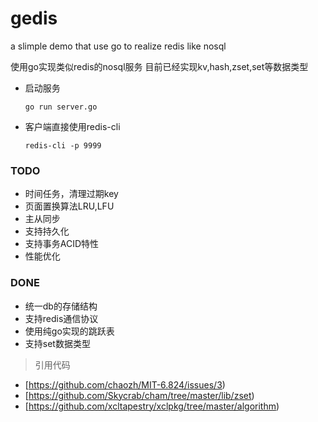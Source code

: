 # gedis
a slimple demo that use go to realize redis like nosql 


 使用go实现类似redis的nosql服务
 目前已经实现kv,hash,zset,set等数据类型
* 启动服务
  ```
  go run server.go
  ```
* 客户端直接使用redis-cli
  ```
  redis-cli -p 9999
  ```
### TODO
* 时间任务，清理过期key
* 页面置换算法LRU,LFU
* 主从同步
* 支持持久化
* 支持事务ACID特性
* 性能优化
### DONE
* 统一db的存储结构
* 支持redis通信协议
* 使用纯go实现的跳跃表
* 支持set数据类型
> 引用代码
* [https://github.com/chaozh/MIT-6.824/issues/3)
* [https://github.com/Skycrab/cham/tree/master/lib/zset)
* [https://github.com/xcltapestry/xclpkg/tree/master/algorithm)


